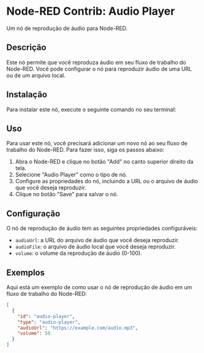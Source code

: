 # Node-RED Contrib: Audio Player

Um nó de reprodução de áudio para Node-RED.

## Descrição

Este nó permite que você reproduza áudio em seu fluxo de trabalho do Node-RED. Você pode configurar o nó para reproduzir áudio de uma URL ou de um arquivo local.

## Instalação

Para instalar este nó, execute o seguinte comando no seu terminal:
## Uso

Para usar este nó, você precisará adicionar um novo nó ao seu fluxo de trabalho do Node-RED. Para fazer isso, siga os passos abaixo:

1. Abra o Node-RED e clique no botão "Add" no canto superior direito da tela.
2. Selecione "Audio Player" como o tipo de nó.
3. Configure as propriedades do nó, incluindo a URL ou o arquivo de áudio que você deseja reproduzir.
4. Clique no botão "Save" para salvar o nó.

## Configuração

O nó de reprodução de áudio tem as seguintes propriedades configuráveis:

* `audioUrl`: a URL do arquivo de áudio que você deseja reproduzir.
* `audioFile`: o arquivo de áudio local que você deseja reproduzir.
* `volume`: o volume da reprodução de áudio (0-100).

## Exemplos

Aqui está um exemplo de como usar o nó de reprodução de áudio em um fluxo de trabalho do Node-RED:
```json
[
  {
    "id": "audio-player",
    "type": "audio-player",
    "audioUrl": "https://example.com/audio.mp3",
    "volume": 50
  }
]